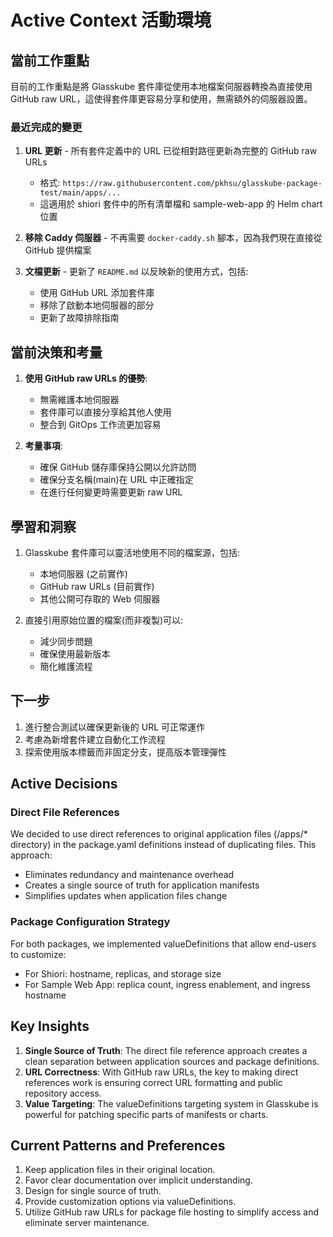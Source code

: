 # Active Context 活動環境

## 當前工作重點

目前的工作重點是將 Glasskube 套件庫從使用本地檔案伺服器轉換為直接使用 GitHub raw URL，這使得套件庫更容易分享和使用，無需額外的伺服器設置。

### 最近完成的變更

1. **URL 更新** - 所有套件定義中的 URL 已從相對路徑更新為完整的 GitHub raw URLs
   - 格式: `https://raw.githubusercontent.com/pkhsu/glasskube-package-test/main/apps/...`
   - 這適用於 shiori 套件中的所有清單檔和 sample-web-app 的 Helm chart 位置

2. **移除 Caddy 伺服器** - 不再需要 `docker-caddy.sh` 腳本，因為我們現在直接從 GitHub 提供檔案

3. **文檔更新** - 更新了 `README.md` 以反映新的使用方式，包括:
   - 使用 GitHub URL 添加套件庫
   - 移除了啟動本地伺服器的部分
   - 更新了故障排除指南

## 當前決策和考量

1. **使用 GitHub raw URLs 的優勢**:
   - 無需維護本地伺服器
   - 套件庫可以直接分享給其他人使用
   - 整合到 GitOps 工作流更加容易

2. **考量事項**:
   - 確保 GitHub 儲存庫保持公開以允許訪問
   - 確保分支名稱(main)在 URL 中正確指定
   - 在進行任何變更時需要更新 raw URL

## 學習和洞察

1. Glasskube 套件庫可以靈活地使用不同的檔案源，包括:
   - 本地伺服器 (之前實作)
   - GitHub raw URLs (目前實作)
   - 其他公開可存取的 Web 伺服器

2. 直接引用原始位置的檔案(而非複製)可以:
   - 減少同步問題
   - 確保使用最新版本
   - 簡化維護流程

## 下一步

1. 進行整合測試以確保更新後的 URL 可正常運作
2. 考慮為新增套件建立自動化工作流程
3. 探索使用版本標籤而非固定分支，提高版本管理彈性

## Active Decisions

### Direct File References
We decided to use direct references to original application files (/apps/* directory) in the package.yaml definitions instead of duplicating files. This approach:
- Eliminates redundancy and maintenance overhead
- Creates a single source of truth for application manifests
- Simplifies updates when application files change

### Package Configuration Strategy
For both packages, we implemented valueDefinitions that allow end-users to customize:
- For Shiori: hostname, replicas, and storage size
- For Sample Web App: replica count, ingress enablement, and ingress hostname

## Key Insights
1. **Single Source of Truth**: The direct file reference approach creates a clean separation between application sources and package definitions.
2. **URL Correctness**: With GitHub raw URLs, the key to making direct references work is ensuring correct URL formatting and public repository access.
3. **Value Targeting**: The valueDefinitions targeting system in Glasskube is powerful for patching specific parts of manifests or charts.

## Current Patterns and Preferences
1. Keep application files in their original location.
2. Favor clear documentation over implicit understanding.
3. Design for single source of truth.
4. Provide customization options via valueDefinitions.
5. Utilize GitHub raw URLs for package file hosting to simplify access and eliminate server maintenance.
